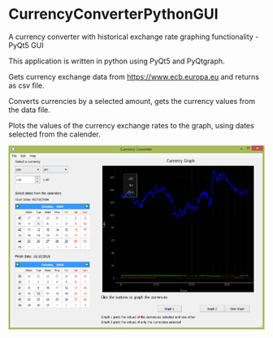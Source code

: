 # CurrencyConverterPythonGUI
A currency converter with historical exchange rate graphing functionality - PyQt5 GUI 

This application is written in python using PyQt5 and PyQtgraph.

Gets currency exchange data from https://www.ecb.europa.eu and returns as csv file.

Converts currencies by a selected amount, gets the currency values from the data file.

Plots the values of the currency exchange rates to the graph, using dates selected from the calender.

![Image description](GUI-1.PNG)
